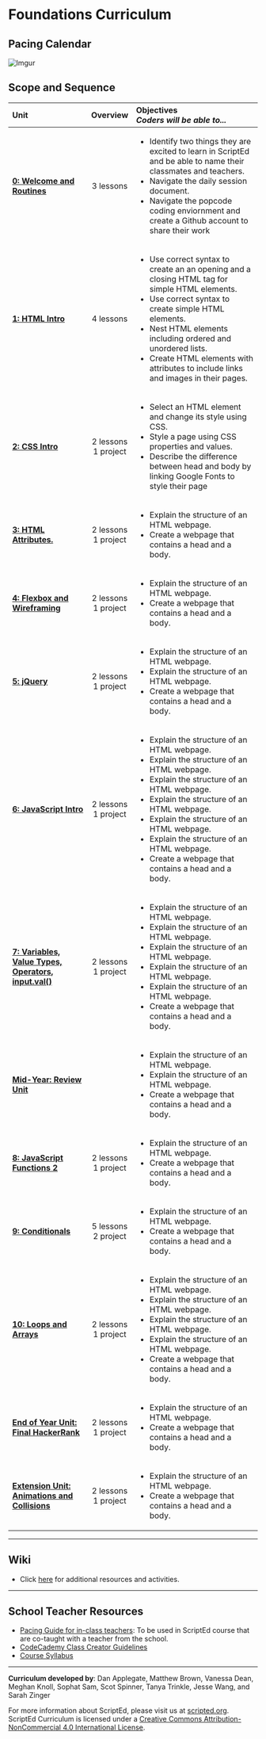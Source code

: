 Foundations Curriculum
===================

<!--
Pacing Calendar (Year 1)
===================
|  Sept | Oct | Nov | Dec | Jan | Feb | March | April | May |
|:--------|:---|:---|:---|:---|:---|:---|:---|:---|:---|
| <sub> [**0:Welcome**](units/unit0) <br> 1: HTML <br> **Survey**</sub>| <sub> 2:CSS  <br>3:HTML  <br> 4:Positioning </sub> |<sub> 5:jQuery <br>6:Cloud9 <br>7:Github </sub>| <sub>6:Cloud9  <br>7:Github </sub> |<sub> 8:JavaScript  <br>9:Types, Conditionals </sub>| <sub> 9: Types, Conditionals <br>10:Functions </sub> | <sub>11:Arrays <br>12:Animations </sub>| <sub>12:Animations <br>13:Looping</sub>|<sub> 14:Capstone <br> Survey </sub>|
-->
## Pacing Calendar
![Imgur](http://i.imgur.com/hevZdt7.png)

## Scope and Sequence 

| Unit | Overview | Objectives <br> *Coders will be able to...*| 
|:--------|:---:|:---------|
| [**0: Welcome and Routines**](units/unit0) | 3 lessons| <ul> <li> Identify two things they are excited to learn in ScriptEd and be able to name their classmates and teachers.</li> <li> Navigate the daily session document. </li> <li> Navigate the popcode coding enviornment and create a Github account to share their work </li> </ul>|
| [**1:  HTML Intro**](units/unit1) | 4 lessons <br>|<ul> <li> Use correct syntax to create an an opening and a closing HTML tag for simple HTML elements.</li> <li> Use correct syntax to create simple HTML elements. </li> <li> Nest HTML elements including ordered and unordered lists. </li></li> <li> Create HTML elements with attributes to include links and images in their pages. </li></ul>|
| [**2: CSS Intro**](units/unit2) | 2 lessons <br> 1 project  |<ul> <li> Select an HTML element and change its style using CSS.</li> <li> Style a page using CSS properties and values. </li> <li> Describe the difference between head and body by linking Google Fonts to style their page </li> </ul>|
| [**3: HTML Attributes.**](units/unit3) | 2 lessons <br> 1 project  |<ul> <li> Explain the structure of an HTML webpage.</li> <li> Create a webpage that contains a head and a body. </li> </ul> |
| [**4: Flexbox and Wireframing**](units/unit4) | 2 lessons <br> 1 project |<ul> <li> Explain the structure of an HTML webpage.</li> <li> Create a webpage that contains a head and a body. </li> </ul>|
| [**5: jQuery**](units/unit5) | 2 lessons <br> 1 project  |<ul> <li> Explain the structure of an HTML webpage.</li><li> Explain the structure of an HTML webpage.</li> <li> Create a webpage that contains a head and a body. </li> </ul>|
| [**6: JavaScript Intro**](units/unit6) | 2 lessons <br> 1 project  |<ul> <li> Explain the structure of an HTML webpage.</li><li> Explain the structure of an HTML webpage.</li><li> Explain the structure of an HTML webpage.</li> <li> Explain the structure of an HTML webpage.</li><li> Explain the structure of an HTML webpage.</li><li> Explain the structure of an HTML webpage.</li><li> Create a webpage that contains a head and a body. </li> </ul>|
| [**7: Variables, Value Types, Operators, input.val()**](units/unit7) | 2 lessons <br> 1 project  |<ul><li> Explain the structure of an HTML webpage.</li><li> Explain the structure of an HTML webpage.</li><li> Explain the structure of an HTML webpage.</li><li> Explain the structure of an HTML webpage.</li> <li> Explain the structure of an HTML webpage.</li> <li> Create a webpage that contains a head and a body. </li> </ul>|
| [**Mid-Year: Review Unit**](units/unitReview) |   |<ul> <li> Explain the structure of an HTML webpage.</li><li> Explain the structure of an HTML webpage.</li> <li> Create a webpage that contains a head and a body. </li> </ul> |
| [**8: JavaScript Functions 2**](units/unit8) | 2 lessons <br> 1 project |<ul> <li> Explain the structure of an HTML webpage.</li> <li> Create a webpage that contains a head and a body. </li> </ul>|
| [**9: Conditionals**](units/unit9) | 5 lessons <br> 2 project  | <ul> <li> Explain the structure of an HTML webpage.</li> <li> Create a webpage that contains a head and a body. </li> </ul>|
| [**10: Loops and Arrays**](units/unit10) | 2 lessons <br> 1 project  |<ul><li> Explain the structure of an HTML webpage.</li><li> Explain the structure of an HTML webpage.</li><li> Explain the structure of an HTML webpage.</li> <li> Explain the structure of an HTML webpage.</li> <li> Create a webpage that contains a head and a body. </li> </ul>|
| [**End of Year Unit: Final HackerRank**](units/unit11) | 2 lessons <br> 1 project  |<ul> <li> Explain the structure of an HTML webpage.</li> <li> Create a webpage that contains a head and a body. </li> </ul>|
| [**Extension Unit: Animations and Collisions**](units/unit12) | 2 lessons <br> 1 project  |<ul> <li> Explain the structure of an HTML webpage.</li> <li> Create a webpage that contains a head and a body. </li> </ul>|
----
## Wiki

* Click [here](https://github.com/ScriptEdcurriculum/curriculum17-18/wiki/1.-Foundations#foundations-course-resources) for additional resources and activities.

----
## School Teacher Resources

* [Pacing Guide for in-class teachers](https://docs.google.com/document/d/1OMvWCohkD68hIjBKMevw99etwpVFE32XCBaGakV6eB8/edit?usp=sharing): To be used in ScriptEd course that are co-taught with a teacher from the school.
* [CodeCademy Class Creator Guidelines](https://docs.google.com/document/d/1-6vh1QM2h0tZzTIl_183C_lt7ezv_pQ-QXsHQKkDAgQ/edit)  
* [Course Syllabus](../resources/foundationsSyllabus.pdf)

----

**Curriculum developed by**: Dan Applegate, Matthew Brown, Vanessa Dean, Meghan Knoll, Sophat Sam, Scot Spinner, Tanya Trinkle, Jesse Wang, and Sarah Zinger

For more information about ScriptEd, please visit us at [scripted.org](https://www.scripted.org). 
<br>
ScriptEd Curriculum is licensed under a <a rel="license" href="http://creativecommons.org/licenses/by-nc/4.0/">Creative Commons Attribution-NonCommercial 4.0 International License</a>. 
